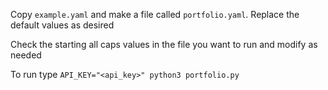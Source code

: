 Copy `example.yaml` and make a file called `portfolio.yaml`. Replace the default values as desired

Check the starting all caps values in the file you want to run and modify as needed

To run type `API_KEY="<api_key>" python3 portfolio.py`